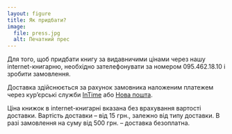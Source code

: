 ```yaml
---
layout: figure
title: Як придбати?
image:
  file: press.jpg
  alt: Печатний прес
---
```


Для того, щоб придбати книгу за видавничими цінами через нашу internet-книгарню, необхідно зателефонувати
за номером 095.462.18.10 і зробити замовлення.

Доставка здійснюється за рахунок замовника наложеним платежем через кур’єрські служби
[InTime](http://www.intime.ua/) або [Нова пошта](http://novaposhta.ua/).

Ціна книжок в internet-книгарні вказана без врахування вартості доставки. Вартість доставки&nbsp;– від 15 грн.,
залежно від типу доставки. В разі замовлення на суму від 500 грн. – доставка безоплатна.
